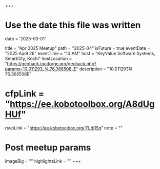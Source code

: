 +++
# Use the date this file was written
date = '2025-03-01'

title = "Apr 2025 Meetup"
path = "2025-04"
isFuture = true
eventDate = "2025 April 26"
eventTime = "10 AM"
host = "KeyValue Software Systems, SmartCity, Kochi"
hostLocation = "https://geohack.toolforge.org/geohack.php?params=10.011293_N_76.366508_E"
description = "10.011293N 76.366508E"
# cfpLink = "https://ee.kobotoolbox.org/A8dUgHUf"
rsvpLink = "https://ee.kobotoolbox.org/jFLdi15q"
note = ""

# Post meetup params
imageBig = ""
highlightsLink = ""
+++
